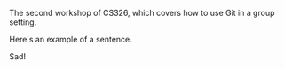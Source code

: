 

The second workshop of CS326, which covers how to use Git in a group setting.

Here's an example of a sentence.

Sad!
